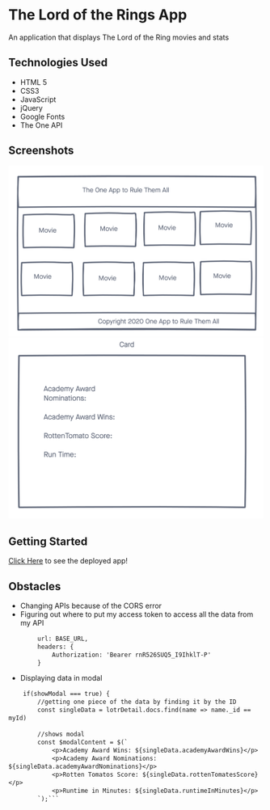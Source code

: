 # The Lord of the Rings App

An application that displays The Lord of the Ring movies and stats 

## Technologies Used

- HTML 5
- CSS3
- JavaScript
- jQuery
- Google Fonts
- The One API

## Screenshots
![Wireframe](imgs/Wireframe.png)
![Wireframe](imgs/card.png)

## Getting Started
[Click Here](#) to see the deployed app!

## Obstacles
- Changing APIs because of the CORS error
- Figuring out where to put my access token to access all the data from my API
```$.ajax({
        url: BASE_URL,
        headers: {
            Authorization: 'Bearer rnR526SUQ5_I9IhklT-P'
        }
```
- Displaying data in modal 
``` function render(showModal) {
    if(showModal === true) {
        //getting one piece of the data by finding it by the ID    
        const singleData = lotrDetail.docs.find(name => name._id == myId)
        
        //shows modal
        const $modalContent = $(`
            <p>Academy Award Wins: ${singleData.academyAwardWins}</p>
            <p>Academy Award Nominations: ${singleData.academyAwardNominations}</p>
            <p>Rotten Tomatos Score: ${singleData.rottenTomatesScore}</p>
            <p>Runtime in Minutes: ${singleData.runtimeInMinutes}</p>
        `);```

